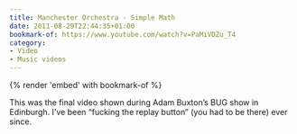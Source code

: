 ```yaml
---
title: Manchester Orchestra - Simple Math
date: 2011-08-29T22:44:35+01:00
bookmark-of: https://www.youtube.com/watch?v=PaMiVDZu_T4
category:
- Video
- Music videos
---
```

{% render 'embed' with bookmark-of %}

This was the final video shown during Adam Buxton’s BUG show in Edinburgh. I’ve been “fucking the replay button” (you had to be there) ever since.
